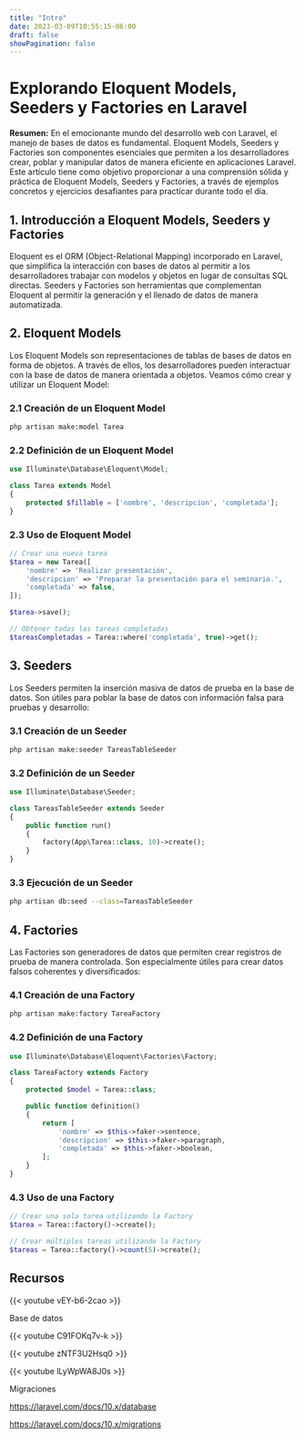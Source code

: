 ```yaml
---
title: "Intro"
date: 2023-03-09T10:55:15-06:00
draft: false
showPagination: false
---
```

# Explorando Eloquent Models, Seeders y Factories en Laravel

**Resumen:** En el emocionante mundo del desarrollo web con Laravel, el manejo de bases de datos es fundamental. Eloquent Models, Seeders y Factories son componentes esenciales que permiten a los desarrolladores crear, poblar y manipular datos de manera eficiente en aplicaciones Laravel. Este artículo tiene como objetivo proporcionar a  una comprensión sólida y práctica de Eloquent Models, Seeders y Factories, a través de ejemplos concretos y ejercicios desafiantes para practicar durante todo el día.

## 1. Introducción a Eloquent Models, Seeders y Factories

Eloquent es el ORM (Object-Relational Mapping) incorporado en Laravel, que simplifica la interacción con bases de datos al permitir a los desarrolladores trabajar con modelos y objetos en lugar de consultas SQL directas. Seeders y Factories son herramientas que complementan Eloquent al permitir la generación y el llenado de datos de manera automatizada.

## 2. Eloquent Models

Los Eloquent Models son representaciones de tablas de bases de datos en forma de objetos. A través de ellos, los desarrolladores pueden interactuar con la base de datos de manera orientada a objetos. Veamos cómo crear y utilizar un Eloquent Model:

### 2.1 Creación de un Eloquent Model

```bash
php artisan make:model Tarea
```

### 2.2 Definición de un Eloquent Model

```php
use Illuminate\Database\Eloquent\Model;

class Tarea extends Model
{
    protected $fillable = ['nombre', 'descripcion', 'completada'];
}
```

### 2.3 Uso de Eloquent Model

```php
// Crear una nueva tarea
$tarea = new Tarea([
    'nombre' => 'Realizar presentación',
    'descripcion' => 'Preparar la presentación para el seminario.',
    'completada' => false,
]);

$tarea->save();

// Obtener todas las tareas completadas
$tareasCompletadas = Tarea::where('completada', true)->get();
```

## 3. Seeders

Los Seeders permiten la inserción masiva de datos de prueba en la base de datos. Son útiles para poblar la base de datos con información falsa para pruebas y desarrollo:

### 3.1 Creación de un Seeder

```bash
php artisan make:seeder TareasTableSeeder
```

### 3.2 Definición de un Seeder

```php
use Illuminate\Database\Seeder;

class TareasTableSeeder extends Seeder
{
    public function run()
    {
        factory(App\Tarea::class, 10)->create();
    }
}
```

### 3.3 Ejecución de un Seeder

```bash
php artisan db:seed --class=TareasTableSeeder
```

## 4. Factories

Las Factories son generadores de datos que permiten crear registros de prueba de manera controlada. Son especialmente útiles para crear datos falsos coherentes y diversificados:

### 4.1 Creación de una Factory

```bash
php artisan make:factory TareaFactory
```

### 4.2 Definición de una Factory

```php
use Illuminate\Database\Eloquent\Factories\Factory;

class TareaFactory extends Factory
{
    protected $model = Tarea::class;

    public function definition()
    {
        return [
            'nombre' => $this->faker->sentence,
            'descripcion' => $this->faker->paragraph,
            'completada' => $this->faker->boolean,
        ];
    }
}
```

### 4.3 Uso de una Factory

```php
// Crear una sola tarea utilizando la Factory
$tarea = Tarea::factory()->create();

// Crear múltiples tareas utilizando la Factory
$tareas = Tarea::factory()->count(5)->create();
```
## Recursos

{{< youtube vEY-b6-2cao >}}

Base de datos

{{< youtube C91FOKq7v-k >}}

{{< youtube zNTF3U2Hsq0 >}}

{{< youtube lLyWpWA8J0s >}}

Migraciones

https://laravel.com/docs/10.x/database

https://laravel.com/docs/10.x/migrations
